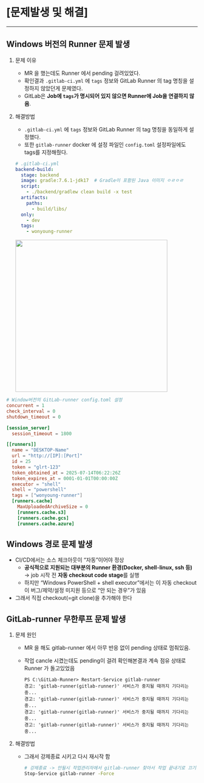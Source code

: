 # [문제발생 및 해결]

---

>

## Windows 버전의 Runner 문제 발생 

1. 문제 이유 

   - MR 을 했는데도 Runner 에서 pending 걸려있었다. 
   - 확인결과 `.gitlab-ci.yml` 에 `tags` 정보와 GitLab Runner 의 tag 명칭을 설정하지 않았던게 문제였다. 
   - GitLab은 **Job에 `tags`가 명시되어 있지 않으면 Runner에 Job을 연결하지 않음**.

2. 해결방법

   - `.gitlab-ci.yml` 에 `tags` 정보와 GitLab Runner 의 tag 명칭을 동일하게 설정했다. 
   - 또한 `gitlab-runner` docker 에 설정 파일인 `config.toml` 설정파일에도 tags를 지정해줬다. 

   ```yaml
   # .gitlab-ci.yml
   backend-build:
     stage: backend
     image: gradle:7.6.1-jdk17  # Gradle이 포함된 Java 이미지 ㅇㄹㅇㄹ
     script:
       - ./backend/gradlew clean build -x test
     artifacts:
       paths:
         - build/libs/
     only:
       - dev
     tags:
       - wonyoung-runner
   ```

   <img src="C:\Users\meta\Desktop\git_repository\TIL\GitHub\GitLab_CICD\images\runner_settings.png" width="400">

```toml
# Window버전의 GitLab-runner config.toml 설정
concurrent = 1
check_interval = 0
shutdown_timeout = 0

[session_server]
  session_timeout = 1800

[[runners]]
  name = "DESKTOP-Name"
  url = "http://[IP]:[Port]"
  id = 25
  token = "glrt-123"
  token_obtained_at = 2025-07-14T06:22:26Z
  token_expires_at = 0001-01-01T00:00:00Z
  executor = "shell"
  shell = "powershell"
  tags = ["wonyoung-runner"]
  [runners.cache]
    MaxUploadedArchiveSize = 0
    [runners.cache.s3]
    [runners.cache.gcs]
    [runners.cache.azure]

```

## Windows 경로 문제 발생

- CI/CD에서는 소스 체크아웃이 “자동”이어야 정상
  - **공식적으로 지원되는 대부분의 Runner 환경(Docker, shell-linux, ssh 등)** → job 시작 전 **자동 checkout code stage**를 실행
  - 하지만 “Windows PowerShell + shell executor”에서는 이 자동 checkout이 버그/제약/설정 미지원 등으로 “안 되는 경우”가 있음
- 그래서 직접 checkout(=git clone)을 추가해야 한다

## GitLab-runner 무한루프 문제 발생

1. 문제 원인 

   - MR 을 해도 gitlab-runner 에서 아무 반응 없이 pending 상태로 멈춰있음. 

   - 작업 cancle 시켰는데도 pending이 걸려 확인해본결과 계속 점유 상태로 Runner 가 돌고있었음 

     ```
     PS C:\GitLab-Runner> Restart-Service gitlab-runner
     경고: 'gitlab-runner(gitlab-runner)' 서비스가 중지될 때까지 기다리는 중...
     경고: 'gitlab-runner(gitlab-runner)' 서비스가 중지될 때까지 기다리는 중...
     경고: 'gitlab-runner(gitlab-runner)' 서비스가 중지될 때까지 기다리는 중...
     경고: 'gitlab-runner(gitlab-runner)' 서비스가 중지될 때까지 기다리는 중...
     ```

2. 해결방법

   - 그래서 강제종료 시키고 다시 재시작 함

     ```bash
     # 강제종료 -> 안될시 작업관리자에서 gitlab-runner 찾아서 작업 끝내기로 끄기
     Stop-Service gitlab-runner -Force
     ```

     



